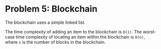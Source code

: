# Problem 5: Blockchain #
The blockchain uses a simple linked list.

The time complexity of adding an item to the blockchain is `O(1)`. The worst-case time complexity of locating an item within the blockchain is `O(n)`, where `n` is the number of blocks in the blockchain.
